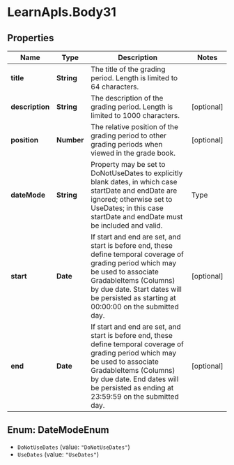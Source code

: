 # LearnApIs.Body31

## Properties
Name | Type | Description | Notes
------------ | ------------- | ------------- | -------------
**title** | **String** | The title of the grading period. Length is limited to 64 characters. | 
**description** | **String** | The description of the grading period. Length is limited to 1000 characters. | [optional] 
**position** | **Number** | The relative position of the grading period to other grading periods when viewed in the grade book. | [optional] 
**dateMode** | **String** | Property may be set to DoNotUseDates to explicitly blank dates,  in which case startDate and endDate are ignored; otherwise set to  UseDates; in this case startDate and endDate must be included and valid.   | Type      | Description  | --------- | --------- | | DoNotUseDates | Do not use dates | | UseDates | Use dates |  | [optional] 
**start** | **Date** | If start and end are set, and start is before end, these define temporal  coverage of grading period which may be used to associate GradableItems (Columns) by due date. Start dates will be persisted as starting at  00:00:00 on the submitted day. | [optional] 
**end** | **Date** | If start and end are set, and start is before end, these define temporal  coverage of grading period which may be used to associate GradableItems (Columns) by due date. End dates will be persisted as ending at  23:59:59 on the submitted day. | [optional] 

<a name="DateModeEnum"></a>
## Enum: DateModeEnum

* `DoNotUseDates` (value: `"DoNotUseDates"`)
* `UseDates` (value: `"UseDates"`)

